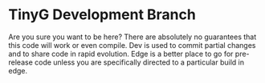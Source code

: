TinyG Development Branch
========
Are you sure you want to be here? There are absolutely no guarantees that this code will work or even compile.
Dev is used to commit partial changes and to share code in rapid evolution. 
Edge is a better place to go for pre-release code unless you are specifically directed to a particular build in edge.
